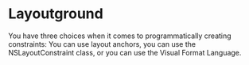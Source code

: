 # Layoutground
You have three choices when it comes to programmatically creating constraints: You can use layout anchors, you can use the NSLayoutConstraint class, or you can use the Visual Format Language.

